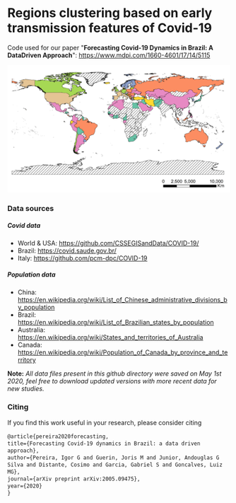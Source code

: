 # Regions clustering based on early transmission features of Covid-19

Code used for our paper "**Forecasting Covid-19 Dynamics in Brazil: A DataDriven Approach**":
<https://www.mdpi.com/1660-4601/17/14/5115>

![world_map](Images/map_world.png)

### Data sources
##### Covid data
- World & USA: <https://github.com/CSSEGISandData/COVID-19/>
- Brazil: <https://covid.saude.gov.br/>
- Italy: https://github.com/pcm-dpc/COVID-19

##### Population data
- China: <https://en.wikipedia.org/wiki/List_of_Chinese_administrative_divisions_by_population>
- Brazil: <https://en.wikipedia.org/wiki/List_of_Brazilian_states_by_population>
- Australia: <https://en.wikipedia.org/wiki/States_and_territories_of_Australia>
- Canada: <https://en.wikipedia.org/wiki/Population_of_Canada_by_province_and_territory>

**Note:** *All data files present in this github directory were saved on May 1st 2020, feel free to download updated versions with more recent data for new studies.*

### Citing
If you find this work useful in your research, please consider citing

```
@article{pereira2020forecasting,
title={Forecasting Covid-19 dynamics in Brazil: a data driven approach},
author={Pereira, Igor G and Guerin, Joris M and Junior, Andouglas G Silva and Distante, Cosimo and Garcia, Gabriel S and Goncalves, Luiz MG},
journal={arXiv preprint arXiv:2005.09475},
year={2020}
}
```
